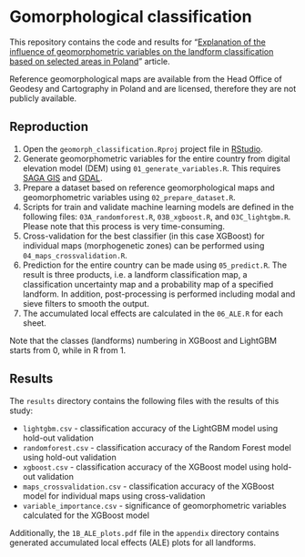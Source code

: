 # Gomorphological classification

This repository contains the code and results for “[Explanation of the influence of geomorphometric variables on the landform classification based on selected areas in Poland](https://www.nature.com/articles/s41598-024-56066-6)” article.

Reference geomorphological maps are available from the Head Office of Geodesy and Cartography in Poland and are licensed, therefore they are not publicly available.

## Reproduction

1. Open the `geomorph_classification.Rproj` project file in [RStudio](https://rstudio.com/).
2. Generate geomorphometric variables for the entire country from digital elevation model (DEM) using `01_generate_variables.R`. This requires [SAGA GIS](https://saga-gis.sourceforge.io/en/index.html) and [GDAL](https://gdal.org/).
3. Prepare a dataset based on reference geomorphological maps and geomorphometric variables using `02_prepare_dataset.R`.
4. Scripts for train and validate machine learning models are defined in the following files: `03A_randomforest.R`, `03B_xgboost.R`, and `03C_lightgbm.R`. Please note that this process is very time-consuming.
5. Cross-validation for the best classifier (in this case XGBoost) for individual maps (morphogenetic zones) can be performed using `04_maps_crossvalidation.R`.
6. Prediction for the entire country can be made using `05_predict.R`. The result is three products, i.e. a landform classification map, a classification uncertainty map and a probability map of a specified landform. In addition, post-processing is performed including modal and sieve filters to smooth the output.
7. The accumulated local effects are calculated in the `06_ALE.R` for each sheet.

Note that the classes (landforms) numbering in XGBoost and LightGBM starts from 0, while in R from 1.

## Results

The `results` directory contains the following files with the results of this study:

- `lightgbm.csv` - classification accuracy of the LightGBM model using hold-out validation
- `randomforest.csv` - classification accuracy of the Random Forest model using hold-out validation
- `xgboost.csv` - classification accuracy of the XGBoost model using hold-out validation
- `maps_crossvalidation.csv` - classification accuracy of the XGBoost model for individual maps using cross-validation
- `variable_importance.csv` - significance of geomorphometric variables calculated for the XGBoost model

Additionally, the `1B_ALE_plots.pdf` file in the `appendix` directory contains generated accumulated local effects (ALE) plots for all landforms.

